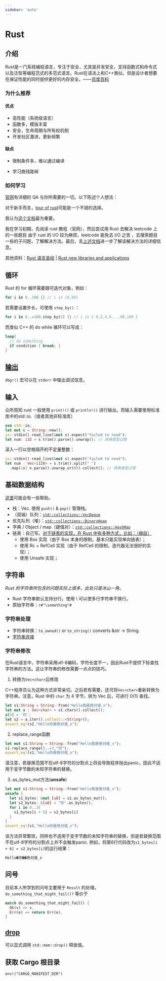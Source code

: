 ```yaml
---
sidebar: 'auto'
---
```

# Rust
## 介绍
Rust是一门系统编程语言，专注于安全，尤其是并发安全，支持函数式和命令式以及泛型等编程范式的多范式语言。Rust在语法上和C++类似，但是设计者想要在保证性能的同时提供更好的内存安全。——[百度百科](https://baike.baidu.com/item/Rust%E8%AF%AD%E8%A8%80)

### 为什么推荐
#### 优点
* 高性能（系统级语言）
* 函数多，模版丰富
* 安全，生命周期与所有权机制
* 开发社区激进，更新频繁
#### 缺点
* 限制条件多，难以通过编译
<!-- * 新生代语言，网上缺少问题的解决方案 -->
* 学习曲线陡峭
### 如何学习
[官网](https://www.rust-lang.org/zh-CN/)有详细的 QA 与你所需要的一切。以下陈述个人想法：

对于新手而言，[tour of rust](https://tourofrust.com/00_zh-cn.html)可能是一个不错的选择。

我认为[这个文档](https://doc.rust-lang.org/std/index.html)最为重要。

我在学习初期，先阅读 rust 教程（官网），然后尝试用 Rust 去解决 leetcode 上的一些题目 <span class="heimu" title="你知道的太多了">由于 rust 的 I/O 较为麻烦，leetcode 能免去 I/O 之苦</span> ，去搜索题目一些的子问题，了解解决方法。最后，去[上述文档](https://doc.rust-lang.org/std/index.html)进一步了解该解决方法的详细信息。

其他资料：[Rust 语言圣经](https://course.rs/about-book.html) | [Rust new libraries and applications](https://lib.rs/new)
## 循环
Rust 的 for 循环需要跟可迭代对象，例如：
```rs
for i in 0..100 {} // i in [0,99]
```
若需要设置步长，可使用 `step_by()` ：
```rs
for i in 0..=100.step_by(2) {} // i in { 0,2,4,6...,98,100 }
```
而类似 C++ 的 do while 循环可以写成：
```rs
loop{
  // do something
  if condition { break; }
}
```
## [输出](https://doc.rust-lang.org/rust-by-example/hello/print.html)
`dbg!()` 宏可以在 `stderr` 中输出调试信息。
## 输入
众所周知 rust 一般使用 `print!()` 或 `println!()` 进行输出。而输入需要使用标准库中的std::io.（或者其他非标准库）
```rust
use std::io;
let mut s = String::new();
io::stdin().read_line(&mut s).expect("failed to read");
let num: i32 = s.trim().parse().unwrap(); // 转换类型过程
``` 

读入一行以空格隔开的不定量整数：
```rust
io::stdin().read_line(&mut s).expect("failed to read");
let num : Vec<i128> = s.trim().split(" ")
  .map(|x| x.parse().unwrap_or(0)).collect(); // 转换类型过程
```
## 基础数据结构
[这里](https://skyao.io/learning-rust/docs/grammar/collection.html)可能会有一些帮助。
* 栈：Vec. 使用 `push()` & `pop()` 管理栈。
* （双端）队列：[`std::collections::VecDeque`](https://doc.rust-lang.org/std/collections/struct.VecDeque.html)
* 优先队列（堆）：[`std::collections::BinaryHeap`](https://doc.rust-lang.org/std/collections/struct.BinaryHeap.html)
* 字典 / Object / map（键值对）：[`std::collections::HashMap`](https://doc.rust-lang.org/std/collections/struct.HashMap.html)
* 链表：自己写。[对于链表的实现，在 Rust 中有多种方式，比如：（摘自）](https://jasonkayzk.github.io/2022/02/20/%E4%BD%BF%E7%94%A8Rust%E5%AE%9E%E7%8E%B0%E4%B8%80%E4%B8%AA%E5%8F%8C%E5%90%91%E9%93%BE%E8%A1%A8/)
  * 使用 Box 实现（由于 Box 本身的限制，基本只能实现单向链表）；
  * 使用 Rc + RefCell 实现（由于 RefCell 的限制，迭代器无法很好的实现）；
  * 使用 Unsafe 实现；
## 字符串
*Rust 的字符串所包含的问题实际上很多，此处只是冰山一角。*

* Rust 字符串默认支持分行。使用 \ 可以使多行字符串不换行。
* 原始字符串：`r#"\something"#`
### 字符串处理
* 字符串转换：`to_owned()` or `to_string()` converts &str -> String.
* [字符串连接](https://iq.opengenus.org/rust-string-concat/)
### 字符串修改
在Rust语言中，字符串采用utf-8编码，字符长度不一，因此Rust不提供下标查找字符串的方法。这让字符串的修改需要一点点的技巧。
1. 转换为`Vec<char>`后修改

C++程序员认为这种方式非常亲切。之后若有需要，还可将`Vec<char>`重新转换为字符串。注意，Rust 中的 `char` 为 4 字节，转为 Vec 后，可进行 O(1) 查找。
```rust
let s1:String = String::from("Hello我是绝对值_x");
let mut a : Vec<char> = s1.chars().collect();
a[5] = '你';
let s2 = a.iter().collect::<String>();
assert_eq!(s2,"Hello你是绝对值_x");
```
2. replace_range函数
```rust
let mut s1:String = String::from("Hello我是绝对值_x");
s1.replace_range(5..=7,"你");
assert_eq!(s1,"Hello你是绝对值_x");
```
请注意，若替换范围不在utf-8字符的分割点上将会导致程序抛出panic，因此不适用于变字节数的未知字符串的替换。

3. as_bytes_mut方法(**unsafe**)
```rust
let mut s1:String = String::from("Hello我是绝对值_x");
unsafe {
  let s1_bytes: &mut [u8] = s1.as_bytes_mut();
  let s2_bytes: &[u8] = "你".as_bytes();
  for i in 0..3{
    s1_bytes[i + 5] = s2_bytes[i]
  }
}
assert_eq!(s1,"Hello你是绝对值_x");
```
该方法异常繁琐，同样也不适用于变字节数的未知字符串的替换，但是若替换范围不在utf-8字符的分割点上并不会触发panic.
例如，将第6行代码改为`s1_bytes[i + 6] = s2_bytes[i]`的运行结果：
```rust
Hello�你��绝对值_x
```
## 问号
目前本人所学到的问号主要用于 `Result` 的处理。
`do_something_that_might_fail()?` 等价于
```rs
match do_something_that_might_fail() {
  Ok(v) => v,
  Err(e) => return Err(e),
}
```
## [drop](https://kaisery.github.io/trpl-zh-cn/ch15-03-drop.html#%E9%80%9A%E8%BF%87-stdmemdrop-%E6%8F%90%E6%97%A9%E4%B8%A2%E5%BC%83%E5%80%BC)
可以显式调用 `std::mem::drop()` 释放值。
## 获取 Cargo 根目录
`env!("CARGO_MANIFEST_DIR")`